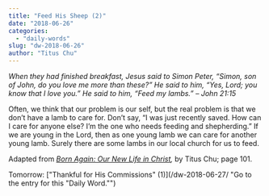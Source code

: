 ```yaml
---
title: "Feed His Sheep (2)"
date: "2018-06-26"
categories: 
  - "daily-words"
slug: "dw-2018-06-26"
author: "Titus Chu"
---
```


_When they had finished breakfast, Jesus said to Simon Peter, “Simon, son of John, do you love me more than these?” He said to him, “Yes, Lord; you know that I love you.” He said to him, “Feed my lambs.”_ _– John 21:15_

Often, we think that our problem is our self, but the real problem is that we don’t have a lamb to care for. Don’t say, “I was just recently saved. How can I care for anyone else? I’m the one who needs feeding and shepherding.” If we are young in the Lord, then as one young lamb we can care for another young lamb. Surely there are some lambs in our local church for us to feed.

Adapted from _[Born Again: Our New Life in Christ](/book-born-again/ "Go to the listing for this book."),_ by Titus Chu; page 101.

Tomorrow: ["Thankful for His Commissions" (1)](/dw-2018-06-27/ "Go to the entry for this "Daily Word."")
